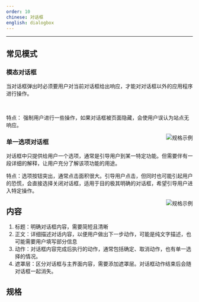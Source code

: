 ```yaml
---
order: 10
chinese: 对话框
english: dialogbox
---
```

---

## 常见模式

### 模态对话框
当对话框弹出时必须要用户对当前对话框给出响应，才能对对话框以外的应用程序进行操作。

<br>

特点：
强制用户进行一些操作，如果对话框被页面隐藏，会使用户误认为站点无响应。

<img class="preview-img" align="right" alt="规格示例" src="https://os.alipayobjects.com/rmsportal/fuPcwZCYiohhdSt.png">


### 单一选项对话框
对话框中只提供给用户一个选项，通常是引导用户到某一特定功能。但需要伴有一段详细的解释，让用户充分了解该项功能的用途。
<br>

特点：选项按钮突出，通常点击面积很大。引导用户点击，但同时也可能引起用户的恐慌，会直接选择关闭对话框，适用于目的极其明确的对话框，希望引导用户进入特定操作。

<img class="preview-img" align="right" alt="规格示例" src="https://os.alipayobjects.com/rmsportal/fuPcwZCYiohhdSt.png">

## 内容

1. 标题：明确对话框内容，需要简短且清晰
2. 正文：详细描述对话内容，以便用户做出下一步动作，可能是纯文字描述，也可能需要用户填写部分信息
3. 动作：对话框内容完成后执行的动作，通常包括确定、取消动作，也有单一选择的情况。
4. 遮罩层：区分对话框与主界面内容，需要添加遮罩层。对话框动作结束后会随对话框一起消失。

## 规格


